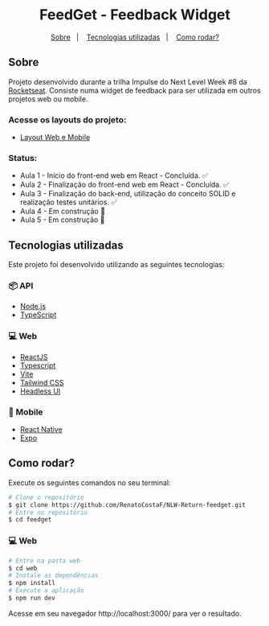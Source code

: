 
<h1 align="center">FeedGet - Feedback Widget</h1>


<p align="center">
  <a href="#sobre">Sobre</a>&nbsp;&nbsp;&nbsp;|&nbsp;&nbsp;&nbsp;
  <a href="#tecnologias-utilizadas">Tecnologias utilizadas</a>&nbsp;&nbsp;&nbsp;|&nbsp;&nbsp;&nbsp;
  <a href="#como-rodar">Como rodar?</a>
</p>


## Sobre
Projeto desenvolvido durante a trilha Impulse do Next Level Week #8 da [Rocketseat](https://rocketseat.com.br/). Consiste numa widget de feedback para ser utilizada em outros projetos web ou mobile.

### Acesse os layouts do projeto:
- [Layout Web e Mobile](https://www.figma.com/community/file/1102912516166573468)


### Status:
- Aula 1 - Início do front-end web em React - Concluída. ✅
- Aula 2 - Finalização do front-end web em React - Concluída. ✅
- Aula 3 - Finalização do back-end, utilização do conceito SOLID e realização testes unitários. ✅
- Aula 4 - Em construção 🚧
- Aula 5 - Em construção 🚧

## Tecnologias utilizadas

Este projeto foi desenvolvido utilizando as seguintes tecnologias:

### 📦 API
- [Node.js](https://nodejs.org/en/)
- [TypeScript](https://www.typescriptlang.org/)

### 💻 Web
- [ReactJS](https://reactjs.org/)
- [Typescript](https://www.typescriptlang.org/)
- [Vite](https://vitejs.dev/)
- [Tailwind CSS](https://tailwindcss.com/)
- [Headless UI](https://headlessui.dev/)

### 📱 Mobile
- [React Native](https://reactnative.dev/)
- [Expo](https://expo.dev/)

## Como rodar?

Execute os seguintes comandos no seu terminal:

```bash
# Clone o repositório
$ git clone https://github.com/RenatoCostaF/NLW-Return-feedget.git
# Entre no repositório
$ cd feedget
```

<!-- ### 📦 API
```bash
# Entre na pasta do backend
$ cd backend
# Faça uma copia do arquivo `.env.example` para `.env` e preencha com as suas credenciais do GitHub
$ cp .env.example .env
# Instale as dependências
$ yarn
# Execute as migrations
$ yarn prisma migrate dev
# Inicie o servidor
$ yarn dev
```
Acesse a API em http://localhost:4000 -->

### 💻 Web

```bash
# Entre na pasta web
$ cd web
# Instale as dependências
$ npm install
# Execute a aplicação
$ npm run dev
```
Acesse em seu navegador http://localhost:3000/ para ver o resultado.

<!-- ### 📱 Mobile
> Para utilizar o servidor com a aplicação mobile, é necessário criar uma conta no [Expo](https://expo.dev/), criar um projeto com o nome `nlwheatapp` e colocar https://auth.expo.io/@[seu-user]/nlwheatapp nos campos "Homepage URL" e "Authorization callback URL" do seu OAuth App
```bash
# Entre na pasta mobile
$ cd mobile
# Instale as dependências
$ yarn
# Execute a aplicação
$ expo start
```
Para ver o resultado da versão mobile você precisa de um smartphone com o aplicativo [Expo](https://play.google.com/store/apps/details?id=host.exp.exponent) instalado ou um emulador android/ios.
Depois de executar a aplicação, leia o QRCode pelo aplicativo. -->


